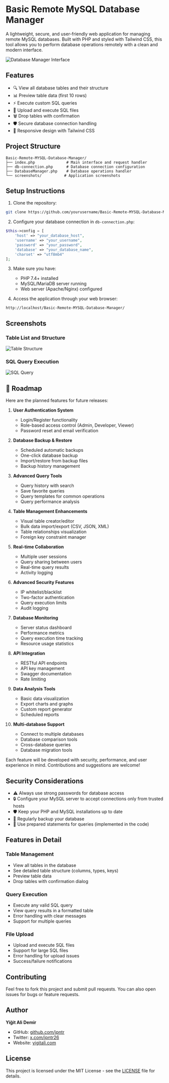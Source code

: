 # Basic Remote MySQL Database Manager

A lightweight, secure, and user-friendly web application for managing remote MySQL databases. Built with PHP and styled with Tailwind CSS, this tool allows you to perform database operations remotely with a clean and modern interface.

![Database Manager Interface](screenshots/main-interface.png)

## Features

- 🔍 View all database tables and their structure
- 📊 Preview table data (first 10 rows)
- ⚡ Execute custom SQL queries
- 📁 Upload and execute SQL files
- 🗑️ Drop tables with confirmation
- 🛡️ Secure database connection handling
- 📱 Responsive design with Tailwind CSS

## Project Structure

```
Basic-Remote-MYSQL-Database-Manager/
├── index.php              # Main interface and request handler
├── db-connection.php      # Database connection configuration
├── DatabaseManager.php    # Database operations handler
└── screenshots/          # Application screenshots
```

## Setup Instructions

1. Clone the repository:
```bash
git clone https://github.com/yourusername/Basic-Remote-MYSQL-Database-Manager.git
```

2. Configure your database connection in `db-connection.php`:
```php
$this->config = [
    'host' => "your_database_host",
    'username' => "your_username",
    'password' => "your_password",
    'database' => "your_database_name",
    'charset' => "utf8mb4"
];
```

3. Make sure you have:
   - PHP 7.4+ installed
   - MySQL/MariaDB server running
   - Web server (Apache/Nginx) configured

4. Access the application through your web browser:
```
http://localhost/Basic-Remote-MYSQL-Database-Manager/
```

## Screenshots

### Table List and Structure
![Table Structure](screenshots/ss-1.png)

### SQL Query Execution
![SQL Query](screenshots/ss-2.png)
## 🚀 Roadmap

Here are the planned features for future releases:

1. **User Authentication System**
   - Login/Register functionality
   - Role-based access control (Admin, Developer, Viewer)
   - Password reset and email verification

2. **Database Backup & Restore**
   - Scheduled automatic backups
   - One-click database backup
   - Import/restore from backup files
   - Backup history management

3. **Advanced Query Tools**
   - Query history with search
   - Save favorite queries
   - Query templates for common operations
   - Query performance analysis

4. **Table Management Enhancements**
   - Visual table creator/editor
   - Bulk data import/export (CSV, JSON, XML)
   - Table relationships visualization
   - Foreign key constraint manager

5. **Real-time Collaboration**
   - Multiple user sessions
   - Query sharing between users
   - Real-time query results
   - Activity logging

6. **Advanced Security Features**
   - IP whitelist/blacklist
   - Two-factor authentication
   - Query execution limits
   - Audit logging

7. **Database Monitoring**
   - Server status dashboard
   - Performance metrics
   - Query execution time tracking
   - Resource usage statistics

8. **API Integration**
   - RESTful API endpoints
   - API key management
   - Swagger documentation
   - Rate limiting

9. **Data Analysis Tools**
   - Basic data visualization
   - Export charts and graphs
   - Custom report generator
   - Scheduled reports

10. **Multi-database Support**
    - Connect to multiple databases
    - Database comparison tools
    - Cross-database queries
    - Database migration tools

Each feature will be developed with security, performance, and user experience in mind. Contributions and suggestions are welcome!

## Security Considerations

- ⚠️ Always use strong passwords for database access
- 🔒 Configure your MySQL server to accept connections only from trusted hosts
- 🛡️ Keep your PHP and MySQL installations up to date
- 📝 Regularly backup your database
- 🔐 Use prepared statements for queries (implemented in the code)

## Features in Detail

### Table Management
- View all tables in the database
- See detailed table structure (columns, types, keys)
- Preview table data
- Drop tables with confirmation dialog

### Query Execution
- Execute any valid SQL query
- View query results in a formatted table
- Error handling with clear messages
- Support for multiple queries

### File Upload
- Upload and execute SQL files
- Support for large SQL files
- Error handling for upload issues
- Success/failure notifications

## Contributing

Feel free to fork this project and submit pull requests. You can also open issues for bugs or feature requests.

## Author

**Yiğit Ali Demir**
- GitHub: [github.com/jpntr](https://github.com/jpntr)
- Twitter: [x.com/jpntr26](https://x.com/jpntr26)
- Website: [yigitali.com](https://yigitali.com)

## License

This project is licensed under the MIT License - see the [LICENSE](LICENSE) file for details.